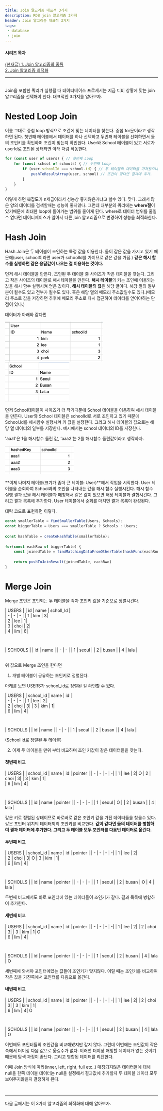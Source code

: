 ```yaml
---
title: Join 알고리즘 대표적 3가지
description: RDB join 알고리즘 3가지
header: Join 알고리즘 대표적 3가지
tags:
 - database
 - join
---
```



#### 시리즈 목차
<U>(현재글) 1. Join 알고리즘의 종류</U> <br>
[2. Join 알고리즘 최적화](https://moonqqqq.github.io/join-algorithms-1) <br>

---
<br>
Join을 포함한 쿼리가 실행될 때 데이터베이스 프로세서는 지금 디비 상황에 맞는 join 알고리즘을 선택해야 한다. 대표적인 3가지를 알아보자.

# Nested Loop Join
이름 그대로 중첩 loop 방식으로 조건에 맞는 데이터를 찾는다. 중첩 for문이라고 생각하면 된다.
첫번째 테이블에서 데이터를 하나 선택하고 두번째 테이블을 선회하면서 둘의 조인키를 확인하며 조건이 맞는지 확인한다.
User와 School 테이블이 있고 서로가 userId로 조인된 상태라면 아래 처럼 작동한다.

```ts
for (const user of users) { // 첫번째 Loop
    for (const school of schools) { // 두번째 Loop
        if (user.schoolId === school.id) { // 두 테이블의 데이터를 가져왔으니 조인 조건 확인.
            pushToResultArray(user, school) // 조건이 맞다면 결과에 추가.
        }
    }
}
```
이렇게 하면 복잡도가 n제곱이라서 성능상 좋지않은거냐고 할수 있다. 맞다. 그래서 많은 양의 데이터를 검색할때는 성능이 좋지않다.
그런데 대부분의 쿼리에는 **where절**이 있기때문에 최대한 loop에 돌아가는 범위를 줄이게 된다. where로 데이터 범위를 줄일수 없다면 데이터베이스가 알아서 다른 join 알고리즘으로 변경하여 성능을 최적화한다.


# Hash Join
Hash Join은 두 테이블이 조인하는 특정 값을 이용한다. 둘이 같은 값을 가지고 있기 때문에(user, school이라면 user가 schoolId를 가지므로 같은 값을 가짐.) **같은 해시 함수를 실행하면 같은 응답값이 나오는 걸 이용하는 것이다.**

먼저 해시 테이블을 만든다. 조인된 두 테이블 중 사이즈가 작은 테이블을 찾는다. 그리고 작은 사이즈의 테이블로 해시테이블을 만든다. **해시 테이블**의 키는 조인에 이용되는 값을 해시 함수 실행시켜 얻은 값이다. **해시 테이블의 값**은 해당 열이다. 해당 열의 일부분이 될수도 있고 전부가 될수도 있다. 혹은 해당 열의 메모리 주소값일수도 있다.(메모리 주소로 값을 저장하면 추후에 메모리 주소로 다시 접근하여 데이터를 얻어야하는 단점이 있다.)

데이터가 아래와 같다면

![1](/img/writing-images/usertable.png)
![2](/img/writing-images/schooltable.png)

먼저 School테이블이 사이즈가 더 작기때문에 School 테이블을 이용하여 해시 테이블을 만든다. User와 School 테이블은 schoolId로 서로 조인하고 있기 때문에 School.id를 해시함수 실행시켜 키 값을 설정한다. 그리고 해시 테이블의 값으로는 해당 열 데이터의 일부를 저장한다. 예시에서는 school 데이터의 ID를 저장한다.

'aaa1'은 1을 해시함수 돌린 값, 'aaa2'는 2를 해시함수 돌린값이라고 생각하자.

![2](/img/writing-images/hashtable.png)

**이제 나머지 테이블(크기가 좀더 큰 테이블: User)**에서 작업을 시작한다. User 테이블을 순회하여 School과의 조인을 나타내는 값을 해시 함수 실행시킨다. 해시 함수 실행 결과 값을 해시 테이블과 매칭해서 같은 값이 있으면 해당 테이블과 결합시킨다. 그리고 결과 목록에 추가한다. User 테이블에서 순회를 마치면 결과 목록이 완성된다.

대략 코드로 표현하면 이렇다.
```ts
const smallerTable = findSmallerTable(Users, Schools);
const biggerTable = Users === smallerTable ? Schools : Users;

const hashTable = createHashTable(smallerTable);

for(const eachRow of biggerTable) {
    const joinedTable = findMatchingDataFromOtherTable(hashFunc(eachRow.joinKey))

    return pushToJoinResult(joinedTable, eachRwo)
}
```

# Merge Join

Merge 조인은 조인되는 두 테이블을 각자 조인키 값을 기준으로 정렬시킨다.

| USERS |
| id    | name | scholl_Id |    
| - | - | - |
| 1  | kim    |  3|   
| 2 | lee    |    1|   
| 3    | choi    | 2|        
| 4    | lim    |   6| 

<br>

| SCHOOLS    | 
| id    | name |
| - | - |
| 1  | seoul    |
| 2 | busan    |
| 4    | lala    |

<br>
위 값으로 Merge 조인을 한다면

1. 개별 테이블이 공유하는 조인키로 정렬된다.

아래를 보면 USERS가 school_id로 정렬된 걸 확인할 수 있다.

| USERS |
| school_id    | name | id |    
| - | - | - |
| 1 | lee    |    2|   
| 2    | choi    | 3| 
| 3  | kim    |  1|          
| 6    | lim    |   4| 

<br>

| SCHOLLS |
| id    | name |
| - | - |
| 1  | seoul    |
| 2 | busan    |
| 4    | lala    |

(School id로 정렬된 두 테이블)

2. 이제 두 테이블을 맨위 부터 비교하며 조인 키값이 같은 데이터들을 찾는다.

#### 첫번째 비교

| USERS    |
| school_id    | name | id | pointer |
| - | - | - | -|
| 1 | lee    |    2|   O
| 2    | choi    | 3| 
| 3  | kim    |  1|          
| 6    | lim    |   4| 

<br>

| SCHOLLS    |
| id    | name | pointer |
| - | - | - |
| 1  | seoul    | O |
| 2 | busan    |
| 4    | lala    |

같은 키로 정렬된 상태이므로 바로바로 같은 조인키 값을 가진 데이터들을 찾을수 있다. 
같은 포인터 위치의 데이터끼리 조인키를 비교한다. **값이 같다면 둘의 데이터를 병합하여 결과 데이터에 추가한다.
그리고 두 테이블 모두 포인터를 다음번 데이터로 옮긴다.**

#### 두번째 비교

| USERS    |
| school_id    | name | id | pointer |
| - | - | - | -|
| 1 | lee    |    2|   
| 2    | choi    | 3| O
| 3  | kim    |  1|          
| 6    | lim    |   4| 

<br>

| SCHOLLS    |
| id    | name | pointer |
| - | - | - |
| 1  | seoul    | 
| 2 | busan    |  O
| 4    | lala    |

두번째 비교에서도 바로 포인터에 있는 데이터들이 조인키가 같다. 결과 목록에 병합하여 추가한다.

#### 세번째 비교


| USERS    |
| school_id    | name | id | pointer |
| - | - | - | -|
| 1 | lee    |    2|
| 2    | choi    | 3| 
| 3  | kim    |  1| O    
| 6    | lim    |   4| 

<br>

| SCHOLLS    |
| id    | name | pointer |
| - | - | - |
| 1  | seoul    |
| 2 | busan    |
| 4    | lala    | O

세번째에 와서야 포인터에있는 값들이 조인키가 맞지않다. 이럴 때는 조인키를 비교하여 작은 값을 가진쪽에서 포인터를 다음으로 옮긴다.

#### 네번째 비교

| USERS    |
| school_id    | name | id | pointer |
| - | - | - | -|
| 1 | lee    |    2|
| 2    | choi    | 3| 
| 3  | kim    |  1|          
| 6    | lim    |   4|  O

<br>

| SCHOLLS    |
| id    | name | pointer |
| - | - | - |
| 1  | seoul    |
| 2 | busan    |
| 4    | lala    | O

이번에도 포인터들의 조인값을 비교해봤지만 같지 않다. 그런데 이번에는 조인값이 작은 쪽에서 더이상 다음 값으로 옮길수가 없다. 이러면 더이상 매칭할 데이터가 없는 것이기 때문에 탐색 과정이 끝난다. 그리고 병합된 데이터를 리턴한다.

이때 Join 방식에 따라(inner, left, right, full etc..) 매칭되지않은 데이터들에 대해 null을 한쪽 테이블 데이터는 null을 설정해서 결과값에 추가할지 두 테이블 데이터 모두 보여주지않을지 결정하게 된다.

<br>

---
다음 글에서는 이 3가지 알고리즘의 최적화에 대해 알아보자.